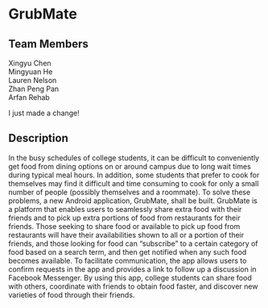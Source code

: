 # GrubMate

## Team Members
Xingyu Chen  
Mingyuan He  
Lauren Nelson  
Zhan Peng Pan  
Arfan Rehab 

I just made a change!

## Description
In the busy schedules of college students, it can be difficult to conveniently get food from dining options on or around campus due to long wait times during typical meal hours. In addition, some students that prefer to cook for themselves may find it difficult and time consuming to cook for only a small number of people (possibly themselves and a roommate). To solve these problems, a new Android application, GrubMate, shall be built. GrubMate is a platform that enables users to seamlessly share extra food with their friends and to pick up extra portions of food from restaurants for their friends. Those seeking to share food or available to pick up food from restaurants will have their availabilities shown to all or a portion of their friends, and those looking for food can “subscribe” to a certain category of food based on a search term, and then get notified when any such food becomes available. To facilitate communication, the app allows users to confirm requests in the app and provides a link to follow up a discussion in Facebook Messenger. By using this app, college students can share food with others, coordinate with friends to obtain food faster, and discover new varieties of food through their friends.
